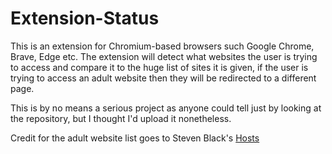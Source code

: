 # Extension-Status

This is an extension for Chromium-based browsers such Google Chrome, Brave, Edge etc. The extension will detect what websites the user is trying to access and compare it to the huge list of sites it is given,
if the user is trying to access an adult website then they will be redirected to a different page.

This is by no means a serious project as anyone could tell just by looking at the repository, but I thought I'd upload it nonetheless.

Credit for the adult website list goes to Steven Black's [Hosts](https://github.com/StevenBlack/hosts)
